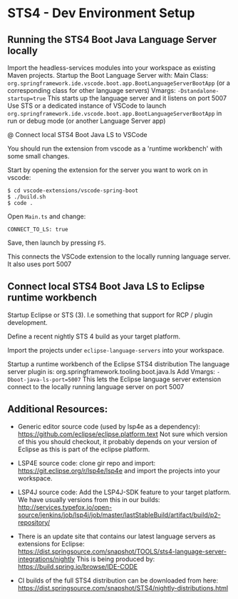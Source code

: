 # STS4 - Dev Environment Setup

## Running the STS4 Boot Java Language Server locally

Import the headless-services modules into your workspace as existing Maven projects.
Startup the Boot Language Server with:
Main Class: `org.springframework.ide.vscode.boot.app.BootLanguageServerBootApp` (or a corresponding class for other language servers)
Vmargs: `-Dstandalone-startup=true`
This starts up the language server and it listens on port 5007
Use STS or a dedicated instance of VSCode to launch `org.springframework.ide.vscode.boot.app.BootLanguageServerBootApp` in run or debug mode (or another Language Server app)

@ Connect local STS4 Boot Java LS to VSCode

You should run the extension from vscode as a 'runtime workbench' with some small changes.

Start by opening the extension for the server you want to work on in vscode:

```
$ cd vscode-extensions/vscode-spring-boot
$ ./build.sh
$ code .
```

Open `Main.ts` and change:
```
CONNECT_TO_LS: true
```

Save, then launch by pressing `F5`.

This connects the VSCode extension to the locally running language server.
It also uses port 5007

## Connect local STS4 Boot Java LS to Eclipse runtime workbench

Startup Eclipse or STS (3). I.e something that support for RCP / plugin development.

Define a recent nightly STS 4 build as your target platform.

Import the projects under `eclipse-language-servers` into your workspace.

Startup a runtime workbench of the Eclipse STS4 distribution
The language server plugin is: org.springframework.tooling.boot.java.ls
Add Vmargs: `-Dboot-java-ls-port=5007`
This lets the Eclipse language server extension connect to the locally running language server on port 5007

## Additional Resources:

- Generic editor source code (used by lsp4e as a dependency): https://github.com/eclipse/eclipse.platform.text
  Not sure which version of this you should checkout, it probably depends on your version of Eclipse as this is part
  of the eclipse platform. 
- LSP4E source code: clone gir repo and import: https://git.eclipse.org/r/lsp4e/lsp4e and import the projects into your workspace.
- LSP4J source code: Add the LSP4J-SDK feature to your target platform. We have usually versions from this in our builds:
         http://services.typefox.io/open-source/jenkins/job/lsp4j/job/master/lastStableBuild/artifact/build/p2-repository/

- There is an update site that contains our latest language servers as extensions for Eclipse:
  https://dist.springsource.com/snapshot/TOOLS/sts4-language-server-integrations/nightly
  This is being produced by:
  https://build.spring.io/browse/IDE-CODE

- CI builds of the full STS4 distribution can be downloaded from here:
  https://dist.springsource.com/snapshot/STS4/nightly-distributions.html



